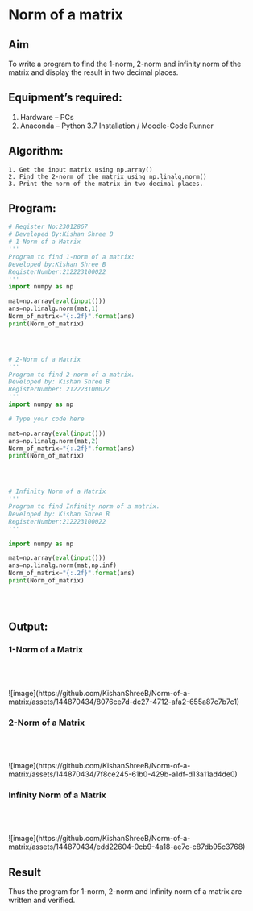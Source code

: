 # Norm of a matrix
## Aim
To write a program to find the 1-norm, 2-norm and infinity norm of the matrix and display the result in two decimal places.
## Equipment’s required:
1.	Hardware – PCs
2.	Anaconda – Python 3.7 Installation / Moodle-Code Runner
## Algorithm:
	1. Get the input matrix using np.array()   
    2. Find the 2-norm of the matrix using np.linalg.norm()
	3. Print the norm of the matrix in two decimal places.
## Program:
```Python
# Register No:23012867
# Developed By:Kishan Shree B
# 1-Norm of a Matrix
'''
Program to find 1-norm of a matrix:
Developed by:Kishan Shree B
RegisterNumber:212223100022
'''
import numpy as np

mat=np.array(eval(input()))
ans=np.linalg.norm(mat,1)
Norm_of_matrix="{:.2f}".format(ans)
print(Norm_of_matrix)




# 2-Norm of a Matrix
'''
Program to find 2-norm of a matrix.
Developed by: Kishan Shree B
RegisterNumber: 212223100022
'''
import numpy as np

# Type your code here

mat=np.array(eval(input()))
ans=np.linalg.norm(mat,2)
Norm_of_matrix="{:.2f}".format(ans)
print(Norm_of_matrix)




# Infinity Norm of a Matrix
'''
Program to find Infinity norm of a matrix.
Developed by: Kishan Shree B
RegisterNumber:212223100022
'''

import numpy as np

mat=np.array(eval(input()))
ans=np.linalg.norm(mat,np.inf)
Norm_of_matrix="{:.2f}".format(ans)
print(Norm_of_matrix)





```
## Output:
### 1-Norm of a Matrix
<br>
<br>
<br>
![image](https://github.com/KishanShreeB/Norm-of-a-matrix/assets/144870434/8076ce7d-dc27-4712-afa2-655a87c7b7c1)


### 2-Norm of a Matrix
<br>
<br>
<br>
![image](https://github.com/KishanShreeB/Norm-of-a-matrix/assets/144870434/7f8ce245-61b0-429b-a1df-d13a11ad4de0)


### Infinity Norm of a Matrix
<br>
<br>
<br>
![image](https://github.com/KishanShreeB/Norm-of-a-matrix/assets/144870434/edd22604-0cb9-4a18-ae7c-c87db95c3768)


## Result
Thus the program for 1-norm, 2-norm and Infinity norm of a matrix are written and verified.

